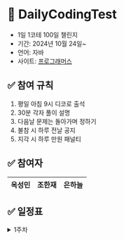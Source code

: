 #  📝 DailyCodingTest
- 1일 1코테 100일 챌린지
- 기간: 2024년 10월 24일~
- 언어: 자바
- 사이트: [프로그래머스](https://programmers.co.kr/)

## ✅ 참여 규칙
1. 평일 아침 9시 디코로 출석
2. 30분 각자 풀이 설명
3. 다음날 문제는 돌아가며 정하기
4. 불참 시 하루 전날 공지
5. 지각 시 하루 만원 패널티

## ✅ 참여자
|옥성민|조한재|은하늘|
|---|---|---|

## ✅ 일정표
<details>
<summary>1주차</summary>
<div markdown="1">

  
|날짜|문제|정답률|난이도|
|---|---------|---|
|10.24|[푸드파이트대회](https://school.programmers.co.kr/learn/courses/30/lessons/134240)|71%|lv.1|
|10.25|[명예의 전당(1)](https://school.programmers.co.kr/learn/courses/30/lessons/138477)|70%|lv.1|

</div>
</details>
